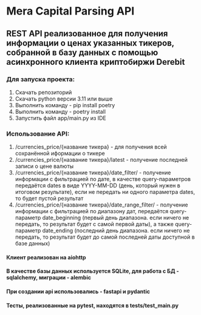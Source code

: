 # Mera Capital Parsing API

## REST API реализованное для получения информации о ценах указанных тикеров, собранной в базу данных с помощью асинхронного клиента криптобиржи Derebit
### Для запуска проекта:
1. Скачать репозиторий
2. Скачать python версии 3.11 или выше
3. Выполнить команду - pip install poetry
4. Выполнить команду - poetry install
5. Запустить файл app/main.py из IDE

### Использование API:
1. /currencies_price/{название тикера} - для получения всей сохранённой иформации о тикере
2. /currencies_price/{название тикера}/latest - получение последней записи о цене валюты
3. /currencies_price/{название тикера}/date_filter/ - получение информации с фильтрацией по дате, в качестве query-параметров передаётся dates в виде YYYY-MM-DD (день, который нужен в итоговом результате), если не передать ни одного параметра dates, то будет пустой результат
4. /currencies_price/{название тикера}/date_range_filter/ - получение информации с фильтрацией по диапазону дат, передаётся query-параметр date_beginning (первый день диапазона. если ничего не передать, то результат будет с самой первой даты), а также query-параметр date_ending (последний день диапазона. если ничего не передать, то результат будет до самой последней даты доступной в базе данных)

#### Клиент реализован на aiohttp
#### В качестве базы данных используется SQLite, для работа с БД - sqlalchemy, миграции - alembic
#### При создании api использовались - fastapi и pydantic
#### Тесты, реализованные на pytest, находятся в tests/test_main.py
